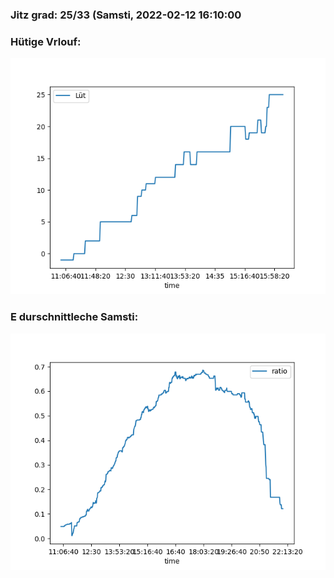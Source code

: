 ### Jitz grad: 25/33 (Samsti, 2022-02-12 16:10:00

### Hütige Vrlouf:
![Graph](Today.png)

### E durschnittleche Samsti:
![Graph](Samsti.png)